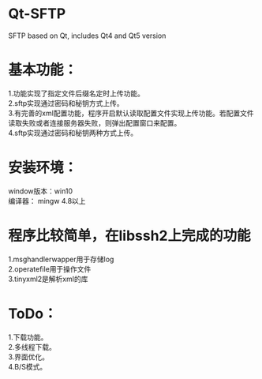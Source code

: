# Qt-SFTP
SFTP based on Qt, includes Qt4 and Qt5 version

# 基本功能：
1.功能实现了指定文件后缀名定时上传功能。   
2.sftp实现通过密码和秘钥方式上传。   
3.有完善的xml配置功能，程序开启默认读取配置文件实现上传功能。若配置文件读取失败或者连接服务器失败，则弹出配置窗口来配置。   
4.sftp实现通过密码和秘钥两种方式上传。

# 安装环境：
window版本：win10  
编译器：    mingw 4.8以上  


# 程序比较简单，在libssh2上完成的功能  
1.msghandlerwapper用于存储log  
2.operatefile用于操作文件  
3.tinyxml2是解析xml的库  



# ToDo：
1.下载功能。    
2.多线程下载。  
3.界面优化。  
4.B/S模式。  


